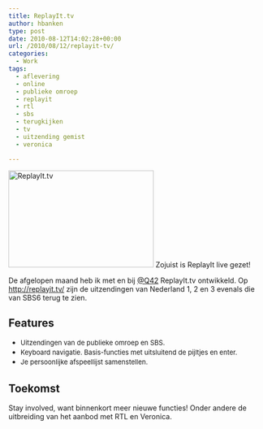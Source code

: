 ```yaml
---
title: ReplayIt.tv
author: hbanken
type: post
date: 2010-08-12T14:02:28+00:00
url: /2010/08/12/replayit-tv/
categories:
  - Work
tags:
  - aflevering
  - online
  - publieke omroep
  - replayit
  - rtl
  - sbs
  - terugkijken
  - tv
  - uitzending gemist
  - veronica

---
```

[][1][<img class="alignright size-full wp-image-136" title="ReplayIt.tv" src="https://hermanbanken.nl/wp-content/uploads/2010/08/TV-ad.png" alt="ReplayIt.tv" width="286" height="191" srcset="https://hermanbanken.nl/wp-content/uploads/2010/08/TV-ad.png 993w, https://hermanbanken.nl/wp-content/uploads/2010/08/TV-ad-300x200.png 300w" sizes="(max-width: 286px) 100vw, 286px" />][1] Zojuist is ReplayIt live gezet!

De afgelopen maand heb ik met en bij [@Q42][2] ReplayIt.tv ontwikkeld. Op <a title="ReplayIt.tv" href="http://replayit.tv/" target="_blank">http://replayit.tv/</a> zijn de uitzendingen van Nederland 1, 2 en 3 evenals die van SBS6 terug te zien.

## Features

  * <span style="line-height: 19px; font-size: 13px;">Uitzendingen van de publieke omroep en SBS.</span>
  * <span style="line-height: 19px; font-size: 13px;">Keyboard navigatie. Basis-functies met uitsluitend de pijltjes en enter.</span>
  * <span style="line-height: 19px; font-size: 13px;">Je persoonlijke afspeellijst samenstellen.</span>

## Toekomst

Stay involved, want binnenkort meer nieuwe functies! Onder andere de uitbreiding van het aanbod met RTL en Veronica.

 [1]: https://hermanbanken.nl/wp-content/uploads/2010/08/TV-ad.png
 [2]: http://twitter.com/q42
